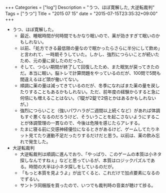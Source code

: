 +++
Categories = ["log"]
Description = "うつ、ほぼ寛解した, 大逆転裁判"
Tags = ["うつ"]
Title = "2015 07 15"
date = "2015-07-15T23:35:32+09:00"
+++

* うつ、ほぼ寛解した。
	* 最近、睡眠時間が何時間でもかなり眠いので、薬が効きすぎて眠いのかもしれない。
	* 以前、「処方できる最低限の量なので眠かったらさらに半分にして飲め」と言われて、一時期そうしていた。しかし、強烈につらいことが続いたため、元の量に戻したのだった。
	* そして、つらい期間が終了して回復したため、また眠気が戻ってきたのだ。本当に眠い。脳トレで計算問題をやっているのだが、100問で5問も間違えるほど頭が働いてない。
	* 順調に薬の量は減ってきているのだが、冬季になればまた薬の量を戻したりすることもあるかもしれない。ただ、前年度の経験からすると急に何倍にも増えることはない。（1錠が2錠で2倍とかはあるかもしれないが。）
	* 強烈につらいこと（強いパワハラが二週間以上続くなど）があれば体調もすぐ悪くなるのだろうけど、そういうことを起こさないようにすることが体調管理の一貫なので、今後は危険を感じたらアレする。
	* たまに寝る前に交感神経優位になるときがあるけど、ゲームしてたりネット見てたり運動不足だったりするだけだと思う。以前は、薬の飲み忘れで発生した。
* 大逆転裁判
	* 大逆転裁判は順調に進んでおり、「やっぱり、このゲームの本質は小ネタ探しなんですねぇ」などと思っているが、本質はロジックパズルである。時間の大半は小ネタ探しをしているのだが。
	* 「もっと本質を見ようよ」が出てくると、これだけで加点要素になるのでずるい。
	* サントラ同梱版を買ったので、いつでも裁判時の音楽が聴けて捗る。